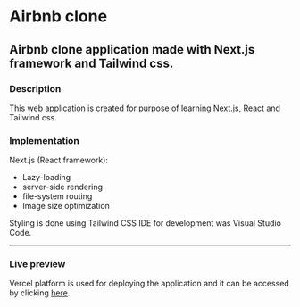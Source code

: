 # Airbnb clone

Airbnb clone application made with Next.js framework and Tailwind css.
------

### Description

This web application is created for purpose of learning Next.js, React and Tailwind css.

### Implementation

Next.js (React framework):
- Lazy-loading
- server-side rendering
- file-system routing
- Image size optimization

Styling is done using Tailwind CSS
IDE for development was Visual Studio Code.

------
### Live preview

Vercel platform is used for deploying the application and it can be accessed by clicking [here](https://airbnb-clone-tan.vercel.app/).

